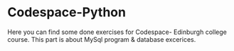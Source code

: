 # Codespace-Python
Here you can find some done exercises for Codespace- Edinburgh college course. This part is about MySql program &amp; database excerices.
